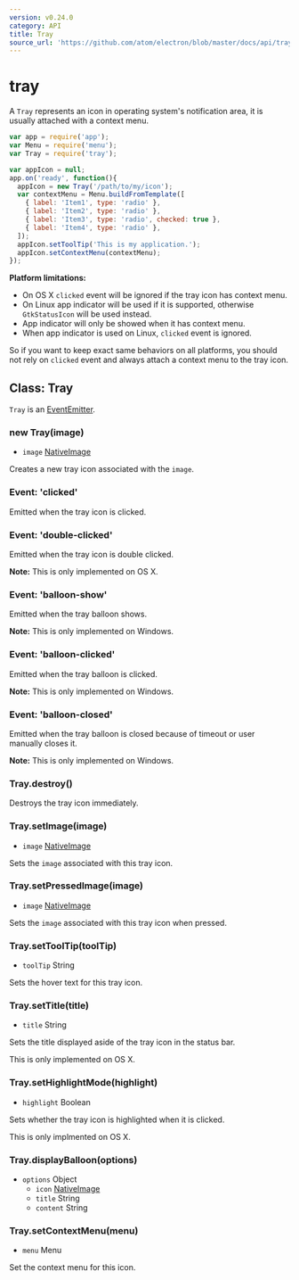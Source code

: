 ```yaml
---
version: v0.24.0
category: API
title: Tray
source_url: 'https://github.com/atom/electron/blob/master/docs/api/tray.md'
---
```


# tray

A `Tray` represents an icon in operating system's notification area, it is
usually attached with a context menu.

```javascript
var app = require('app');
var Menu = require('menu');
var Tray = require('tray');

var appIcon = null;
app.on('ready', function(){
  appIcon = new Tray('/path/to/my/icon');
  var contextMenu = Menu.buildFromTemplate([
    { label: 'Item1', type: 'radio' },
    { label: 'Item2', type: 'radio' },
    { label: 'Item3', type: 'radio', checked: true },
    { label: 'Item4', type: 'radio' },
  ]);
  appIcon.setToolTip('This is my application.');
  appIcon.setContextMenu(contextMenu);
});

```

__Platform limitations:__

* On OS X `clicked` event will be ignored if the tray icon has context menu.
* On Linux app indicator will be used if it is supported, otherwise
  `GtkStatusIcon` will be used instead.
* App indicator will only be showed when it has context menu.
* When app indicator is used on Linux, `clicked` event is ignored.

So if you want to keep exact same behaviors on all platforms, you should not
rely on `clicked` event and always attach a context menu to the tray icon.

## Class: Tray

`Tray` is an [EventEmitter][event-emitter].

### new Tray(image)

* `image` [NativeImage](native-image.md)

Creates a new tray icon associated with the `image`.

### Event: 'clicked'

Emitted when the tray icon is clicked.

### Event: 'double-clicked'

Emitted when the tray icon is double clicked.

__Note:__ This is only implemented on OS X.

### Event: 'balloon-show'

Emitted when the tray balloon shows.

__Note:__ This is only implemented on Windows.

### Event: 'balloon-clicked'

Emitted when the tray balloon is clicked.

__Note:__ This is only implemented on Windows.

### Event: 'balloon-closed'

Emitted when the tray balloon is closed because of timeout or user manually
closes it.

__Note:__ This is only implemented on Windows.

### Tray.destroy()

Destroys the tray icon immediately.

### Tray.setImage(image)

* `image` [NativeImage](native-image.md)

Sets the `image` associated with this tray icon.

### Tray.setPressedImage(image)

* `image` [NativeImage](native-image.md)

Sets the `image` associated with this tray icon when pressed.

### Tray.setToolTip(toolTip)

* `toolTip` String

Sets the hover text for this tray icon.

### Tray.setTitle(title)

* `title` String

Sets the title displayed aside of the tray icon in the status bar.

This is only implemented on OS X.

### Tray.setHighlightMode(highlight)

* `highlight` Boolean

Sets whether the tray icon is highlighted when it is clicked.

This is only implmented on OS X.

### Tray.displayBalloon(options)

* `options` Object
  * `icon` [NativeImage](native-image.md)
  * `title` String
  * `content` String

### Tray.setContextMenu(menu)

* `menu` Menu

Set the context menu for this icon.

[event-emitter]: http://nodejs.org/api/events.html#events_class_events_eventemitter
